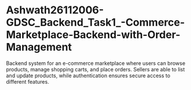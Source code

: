 # Ashwath26112006-GDSC_Backend_Task1_-Commerce-Marketplace-Backend-with-Order-Management
Backend system for an e-commerce marketplace where users can browse products, manage shopping carts, and place orders. Sellers are able to list and update products, while authentication ensures secure access to different features.
